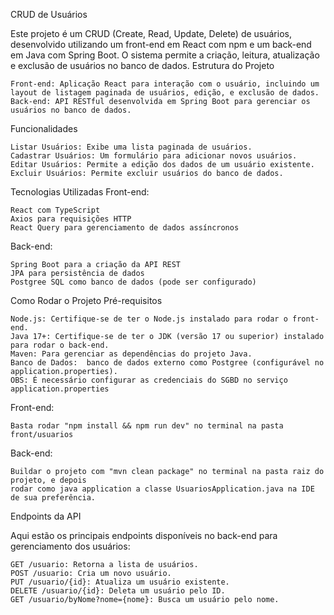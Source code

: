 CRUD de Usuários

Este projeto é um CRUD (Create, Read, Update, Delete) de usuários, desenvolvido utilizando um front-end em React com npm e um back-end em Java com Spring Boot. O sistema permite a criação, leitura, atualização e exclusão de usuários no banco de dados.
Estrutura do Projeto

    Front-end: Aplicação React para interação com o usuário, incluindo um layout de listagem paginada de usuários, edição, e exclusão de dados.
    Back-end: API RESTful desenvolvida em Spring Boot para gerenciar os usuários no banco de dados.

Funcionalidades

    Listar Usuários: Exibe uma lista paginada de usuários.
    Cadastrar Usuários: Um formulário para adicionar novos usuários.
    Editar Usuários: Permite a edição dos dados de um usuário existente.
    Excluir Usuários: Permite excluir usuários do banco de dados.

Tecnologias Utilizadas
Front-end:

    React com TypeScript
    Axios para requisições HTTP
    React Query para gerenciamento de dados assíncronos

Back-end:

    Spring Boot para a criação da API REST
    JPA para persistência de dados
    Postgree SQL como banco de dados (pode ser configurado)

Como Rodar o Projeto
Pré-requisitos

    Node.js: Certifique-se de ter o Node.js instalado para rodar o front-end.
    Java 17+: Certifique-se de ter o JDK (versão 17 ou superior) instalado para rodar o back-end.
    Maven: Para gerenciar as dependências do projeto Java.
    Banco de Dados:  banco de dados externo como Postgree (configurável no application.properties).
    OBS: É necessário configurar as credenciais do SGBD no serviço application.properties

Front-end:

    Basta rodar "npm install && npm run dev" no terminal na pasta front/usuarios
    
Back-end:

    Buildar o projeto com "mvn clean package" no terminal na pasta raiz do projeto, e depois
    rodar como java application a classe UsuariosApplication.java na IDE de sua preferência.
    
    
Endpoints da API

Aqui estão os principais endpoints disponíveis no back-end para gerenciamento dos usuários:

    GET /usuario: Retorna a lista de usuários.
    POST /usuario: Cria um novo usuário.
    PUT /usuario/{id}: Atualiza um usuário existente.
    DELETE /usuario/{id}: Deleta um usuário pelo ID.
    GET /usuario/byNome?nome={nome}: Busca um usuário pelo nome.
